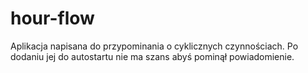 # hour-flow
Aplikacja napisana do przypominania o cyklicznych czynnościach. Po dodaniu jej do autostartu nie ma szans abyś pominął powiadomienie. 
